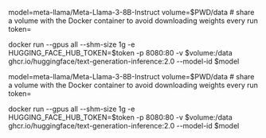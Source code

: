 model=meta-llama/Meta-Llama-3-8B-Instruct
volume=$PWD/data # share a volume with the Docker container to avoid downloading weights every run
token=

docker run --gpus all --shm-size 1g -e HUGGING_FACE_HUB_TOKEN=$token -p 8080:80 -v $volume:/data ghcr.io/huggingface/text-generation-inference:2.0 --model-id $model



model=meta-llama/Meta-Llama-3-8B-Instruct
volume=$PWD/data # share a volume with the Docker container to avoid downloading weights every run
token=<token>

docker run --gpus all --shm-size 1g -e HUGGING_FACE_HUB_TOKEN=$token -p 8080:80 -v $volume:/data ghcr.io/huggingface/text-generation-inference:2.0 --model-id $model